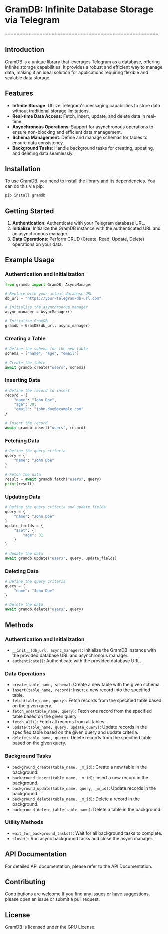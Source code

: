 # GramDB: Infinite Database Storage via Telegram
=====================================================

## Introduction
GramDB is a unique library that leverages Telegram as a database, offering infinite storage capabilities. It provides a robust and efficient way to manage data, making it an ideal solution for applications requiring flexible and scalable data storage.

## Features
- **Infinite Storage**: Utilize Telegram's messaging capabilities to store data without traditional storage limitations.
- **Real-time Data Access**: Fetch, insert, update, and delete data in real-time.
- **Asynchronous Operations**: Support for asynchronous operations to ensure non-blocking and efficient data management.
- **Schema Management**: Define and manage schemas for tables to ensure data consistency.
- **Background Tasks**: Handle background tasks for creating, updating, and deleting data seamlessly.

## Installation
To use GramDB, you need to install the library and its dependencies. You can do this via pip:

```bash
pip install gramdb
```

## Getting Started
1. **Authentication**: Authenticate with your Telegram database URL.
2. **Initialize**: Initialize the GramDB instance with the authenticated URL and an asynchronous manager.
3. **Data Operations**: Perform CRUD (Create, Read, Update, Delete) operations on your data.

## Example Usage
### Authentication and Initialization
```python
from gramdb import GramDB, AsyncManager 

# Replace with your actual database URL
db_url = "https://your-telegram-db-url.com"

# Initialize the asynchronous manager
async_manager = AsyncManager()

# Initialize GramDB
gramdb = GramDB(db_url, async_manager)
```
### Creating a Table
```python
# Define the schema for the new table
schema = ["name", "age", "email"]
    
# Create the table
await gramdb.create("users", schema)
```
### Inserting Data
```python
# Define the record to insert
record = {
    "name": "John Doe",
    "age": 30,
    "email": "john.doe@example.com"
}
    
# Insert the record
await gramdb.insert("users", record)
```
### Fetching Data
```python
# Define the query criteria
query = {
    "name": "John Doe"
}
    
# Fetch the data
result = await gramdb.fetch("users", query)
print(result)
```
### Updating Data
```python
# Define the query criteria and update fields
query = {
    "name": "John Doe"
}
update_fields = {
    "$set": {
        "age": 31
    }
}
    
# Update the data
await gramdb.update("users", query, update_fields)
```
### Deleting Data
```python
# Define the query criteria
query = {
    "name": "John Doe"
}
    
# Delete the data
await gramdb.delete("users", query)
```

## Methods
### Authentication and Initialization
- `__init__(db_url, async_manager)`: Initialize the GramDB instance with the provided database URL and asynchronous manager.
- `authenticate()`: Authenticate with the provided database URL.
### Data Operations
- `create(table_name, schema)`: Create a new table with the given schema.
- `insert(table_name, record)`: Insert a new record into the specified table.
- `fetch(table_name, query)`: Fetch records from the specified table based on the given query.
- `fetch_one(table_name, query)`: Fetch one record from the specified table based on the given query.
- `fetch_all()`: Fetch all records from all tables.
- `update(table_name, query, update_query)`: Update records in the specified table based on the given query and update criteria.
- `delete(table_name, query)`: Delete records from the specified table based on the given query.
### Background Tasks
- `background_create(table_name, _m_id)`: Create a new table in the background.
- `background_insert(table_name, _m_id)`: Insert a new record in the background.
- `background_update(table_name, query, _m_id)`: Update records in the background.
- `background_delete(table_name, _m_id)`: Delete a record in the background.
- `background_delete_table(table_name)`: Delete a table in the background.
### Utility Methods
- `wait_for_background_tasks()`: Wait for all background tasks to complete.
- `close()`: Run async background tasks and close the async manager.

## API Documentation
For detailed API documentation, please refer to the API Documentation.
## Contributing
Contributions are welcome If you find any issues or have suggestions, please open an issue or submit a pull request.
## License
GramDB is licensed under the GPU License.


